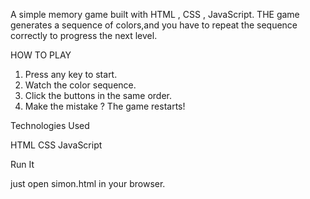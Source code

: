 A simple memory game built with HTML , CSS , JavaScript.
THE game generates a sequence of colors,and you have to repeat the sequence correctly to progress the next level.

HOW TO PLAY

1. Press any key to start.
2. Watch the color sequence.
3. Click the buttons in the same order.
4. Make the mistake ? The game restarts!

Technologies Used

HTML
CSS
JavaScript

Run It

just open simon.html in your browser.
